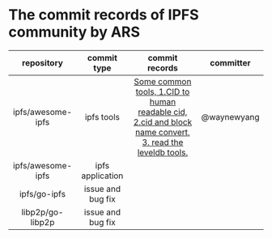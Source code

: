 # The commit records of IPFS community by ARS


| repository | commit type | commit records| committer |
|:--:|:--:|:--:|:--:|
| ipfs/awesome-ipfs | ipfs tools | [Some common tools, 1.CID to human readable cid, 2.cid and block name convert, 3. read the leveldb tools.](https://github.com/ipfs/awesome-ipfs/pull/218)| @waynewyang |
| ipfs/awesome-ipfs | ipfs application | |  |
| ipfs/go-ipfs | issue and bug fix | |  |
| libp2p/go-libp2p | issue and bug fix | |  |
